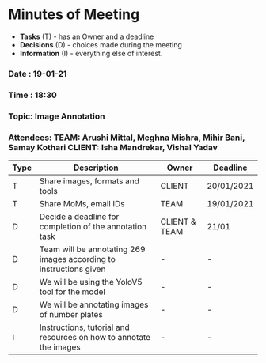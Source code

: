# Minutes of Meeting

* **Tasks** (T) - has an Owner and a deadline
* **Decisions** (D) - choices made during the meeting
* **Information** (I) - everything else of interest.
 
### Date : 19-01-21
### Time : 18:30
### Topic: Image Annotation
### Attendees: TEAM: Arushi Mittal, Meghna Mishra, Mihir Bani, Samay Kothari CLIENT: Isha Mandrekar, Vishal Yadav

Type | Description | Owner | Deadline
---- | ---- | ---- | ----
T | Share images, formats and tools | CLIENT | 20/01/2021
T | Share MoMs, email IDs | TEAM | 19/01/2021
D | Decide a deadline for completion of the annotation task | CLIENT & TEAM | 21/01
D | Team will be annotating 269 images according to instructions given | - | -
D | We will be using the YoloV5 tool for the model | - | -
D | We will be annotating images of number plates | - | -
I | Instructions, tutorial and resources on how to annotate the images | - | -
